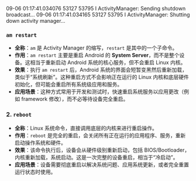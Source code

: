 09-06 01:17:41.034076 53127 53795 I ActivityManager: Sending shutdown broadcast...
09-06 01:17:41.034165 53127 53795 I ActivityManager: Shutting down activity manager...

### `am restart`

- **全称**：`am` 是 Activity Manager 的缩写，`restart` 是其中的一个子命令。
- **作用**：`am restart` 主要是重启 Android 的 **System Server**，而不是整个设备。这相当于重新启动 Android 系统的核心服务，但不会重启 Linux 内核。
- **效果**：执行 `am restart` 后，Android 系统的界面会短暂变黑然后重新加载，类似于“系统刷新”。这种重启方式不会影响正在运行的 Linux 内核和底层硬件初始化，但可能会重启所有系统级应用和服务。
- **应用场景**：这种方式常用于开发和测试时，快速重启系统服务以应用更改（例如 framework 修改），而不必等待设备完全重启。

### 2. `reboot`

- **全称**：Linux 系统命令，直接调用底层的内核来进行重启操作。
- **作用**：`reboot` 是完全的重启，会关闭所有正在运行的应用程序、服务，重新启动操作系统和硬件。
- **效果**：该命令执行后，设备会从硬件级别重新启动，包括 BIOS/Bootloader，内核重新加载，系统启动。这是一次完整的设备重启，相当于“冷启动”。
- **应用场景**：设备需要彻底重启以解决系统问题、应用系统更新，或者完全重置运行状态时使用。